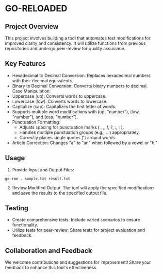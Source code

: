 # GO-RELOADED

## Project Overview

This project involves building a tool that automates text modifications for improved clarity and consistency. It will utilize functions from previous repositories and undergo peer-review for quality assurance.

## Key Features

- Hexadecimal to Decimal Conversion: Replaces hexadecimal numbers with their decimal equivalents.
- Binary to Decimal Conversion: Converts binary numbers to decimal.
Case Manipulation:
- Uppercase (up): Converts words to uppercase.
- Lowercase (low): Converts words to lowercase.
- Capitalize (cap): Capitalizes the first letter of words.
- Supports multiple word modifications with (up, "number"), (low, "number"), and (cap, "number").
- Punctuation Formatting:
    - Adjusts spacing for punctuation marks (., ,, !, ?, :, ; ).
    - Handles multiple punctuation groups (e.g., ...) appropriately.
    - Correctly places single quotes (') around words.
- Article Correction: Changes "a" to "an" when followed by a vowel or "h."

## Usage

1. Provide Input and Output Files:

```
go run . sample.txt result.txt
```

2. Review Modified Output: The tool will apply the specified modifications and save the results to the specified output file.

## Testing

- Create comprehensive tests: Include varied scenarios to ensure functionality.
- Utilize tests for peer-review: Share tests for project evaluation and feedback.

## Collaboration and Feedback

We welcome contributions and suggestions for improvement! Share your feedback to enhance this tool's effectiveness.
